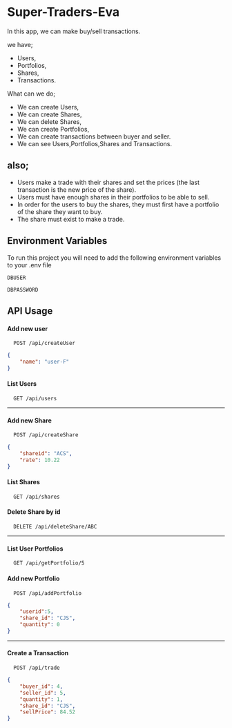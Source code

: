# Super-Traders-Eva


In this app, we can make buy/sell transactions.

we have;
- Users,
- Portfolios,
- Shares,
- Transactions.

What can we do;
- We can create Users,
- We can create Shares,
- We can delete Shares,
- We can create Portfolios,
- We can create transactions between buyer and seller.
- We can see Users,Portfolios,Shares and Transactions.

## also;

- Users make a trade with their shares and set the prices (the last transaction is the new price of the share).
- Users must have enough shares in their portfolios to be able to sell.
- In order for the users to buy the shares, they must first have a portfolio of the share they want to buy.
- The share must exist to make a trade.

## Environment Variables

To run this project you will need to add the following environment variables to your .env file

`DBUSER`

`DBPASSWORD`

## API Usage

#### Add new user

```http
  POST /api/createUser
```
```json
{
    "name": "user-F"
}
```

#### List Users

```http
  GET /api/users
```
---

#### Add new Share

```http
  POST /api/createShare
```
```json
{
    "shareid": "ACS",
    "rate": 10.22
}
```
#### List Shares

```http
  GET /api/shares
```

#### Delete Share by id

```http
  DELETE /api/deleteShare/ABC
```

---
#### List User Portfolios

```http
  GET /api/getPortfolio/5
```

#### Add new Portfolio
```http
  POST /api/addPortfolio
```
```json
{
    "userid":5,
    "share_id": "CJS",
    "quantity": 0
}
```

---
#### Create a Transaction

```http
  POST /api/trade
```
```json
{
    "buyer_id": 4,
    "seller_id": 5,
    "quantity": 1,
    "share_id": "CJS",
    "sellPrice": 84.52
}
```

